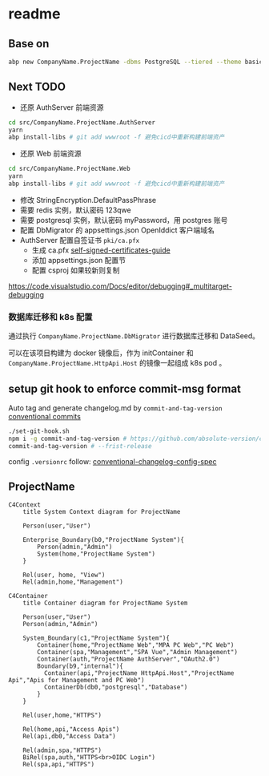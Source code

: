 # readme

## Base on

``` bash
abp new CompanyName.ProjectName -dbms PostgreSQL --tiered --theme basic -csf
```

## Next TODO

- 还原 AuthServer 前端资源

```bash
cd src/CompanyName.ProjectName.AuthServer
yarn
abp install-libs # git add wwwroot -f 避免cicd中重新构建前端资产
```

- 还原 Web 前端资源

```bash
cd src/CompanyName.ProjectName.Web 
yarn
abp install-libs # git add wwwroot -f 避免cicd中重新构建前端资产
```

- 修改 StringEncryption.DefaultPassPhrase
- 需要 redis 实例，默认密码 123qwe
- 需要 postgresql 实例，默认密码 myPassword，用 postgres 账号
- 配置 DbMigrator 的 appsettings.json OpenIddict 客户端域名
- AuthServer 配置自签证书 `pki/ca.pfx`
  - 生成 ca.pfx [self-signed-certificates-guide](https://learn.microsoft.com/en-us/dotnet/core/additional-tools/self-signed-certificates-guide)
  - 添加 appsettings.json 配置节
  - 配置 csproj 如果较新则复制

https://code.visualstudio.com/Docs/editor/debugging#_multitarget-debugging

### 数据库迁移和 k8s 配置

通过执行 `CompanyName.ProjectName.DbMigrator` 进行数据库迁移和 DataSeed。  

可以在该项目构建为 docker 镜像后，作为 initContainer 和 `CompanyName.ProjectName.HttpApi.Host` 的镜像一起组成 k8s pod 。

## setup git hook to enforce commit-msg format

Auto tag and generate changelog.md by `commit-and-tag-version`
[conventional commits](https://www.conventionalcommits.org/en/v1.0.0/#summary)

```bash
./set-git-hook.sh
npm i -g commit-and-tag-version # https://github.com/absolute-version/commit-and-tag-version#bumpfiles-packagefiles-and-updaters
commit-and-tag-version # --frist-release 
```

config `.versionrc` follow: [conventional-changelog-config-spec](https://github.com/conventional-changelog/conventional-changelog-config-spec/blob/master/versions/2.2.0/schema.json)


## ProjectName

```mermaid
C4Context
    title System Context diagram for ProjectName

    Person(user,"User")
    
    Enterprise_Boundary(b0,"ProjectName System"){
        Person(admin,"Admin")
        System(home,"ProjectName System")
    }

    Rel(user, home, "View")
    Rel(admin,home,"Management")

```

```mermaid
C4Container
    title Container diagram for ProjectName System

    Person(user,"User")
    Person(admin,"Admin")

    System_Boundary(c1,"ProjectName System"){
        Container(home,"ProjectName Web","MPA PC Web","PC Web")
        Container(spa,"Management","SPA Vue","Admin Management")
        Container(auth,"ProjectName AuthServer","OAuth2.0")    
        Boundary(b9,"internal"){
          Container(api,"ProjectName HttpApi.Host","ProjectName Api","Apis for Management and PC Web")
          ContainerDb(db0,"postgresql","Database")
        }
    }

    Rel(user,home,"HTTPS")
  
    Rel(home,api,"Access Apis")
    Rel(api,db0,"Access Data")

    Rel(admin,spa,"HTTPS")
    BiRel(spa,auth,"HTTPS<br>OIDC Login")
    Rel(spa,api,"HTTPS")

```
